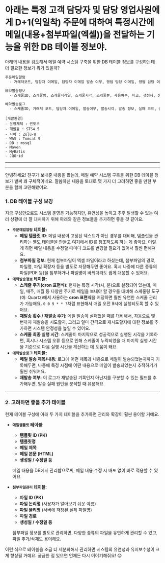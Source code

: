 # 아래는 특정 고객 담당자 및 담당 영업사원에게 D+1(익일착) 주문에 대하여 특정시간에 메일(내용+첨부파일(엑셀))을 전달하는 기능을 위한 DB 테이블 정보야.
아래의 내용을 검토해서 메일 예약 시스템 구축을 위한 DB 테이블 정보를 구성하는데 더 필요한 정보가 뭐가 있을까?

```diff
주문메일알람
  - 거래처코드, 담장자 이메일, 담당자 이메일 발송 여부, 영업 담당 이메일, 영업 담당 이메일 발송 여부, 비고, 생성자, 생성일, 수정자, 수정일

에약발송정보
  - 스케줄ID, 스케줄명, 스케줄시작일, 스케줄시각, 스케줄분, 사용여부, 비고, 생성자, 생성일, 수정자, 수정일

예약발송로그
  - 스케줄ID, 거래처 코드, 담당자 이메일, 발송여부, 발송시각, 발송 정보, 실패 코드, 실패 메시지, 생성자, 생성일
```
```
[개발환경]
- 운영체제 : 윈도우
- 개발툴 : STS4.5
- 자바 : Zulu-8
- WAS : Tomcat 9
- DB : mssql
- Maven
- MyBatis
- JQGrid
```

---------------------------------------------------------------------

---

안녕하세요! 친구가 보내준 내용을 봤는데, 메일 예약 시스템 구축을 위한 DB 테이블 정보가 벌써 꽤 구체적이네요. 말씀하신 내용을 토대로 몇 가지 더 고려하면 좋을 만한 부분을 함께 고민해봤어요.

### **1. DB 테이블 구성 보강**

지금 구성만으로도 시스템 운영은 가능하지만, 유연성을 높이고 추후 발생할 수 있는 여러 상황에 더 잘 대처하기 위해 아래와 같은 정보들을 추가하면 좋을 것 같아요.

* **`주문메일알람` 테이블:**
    * **메일 템플릿 ID**: 메일 내용이 고정된 텍스트가 아닌 경우를 대비해, 템플릿을 관리하는 별도 테이블을 만들고 여기에서 ID를 참조하도록 하는 게 좋아요. 이렇게 하면 메일 내용을 수정할 때마다 코드를 변경할 필요가 없어서 훨씬 편해져요.
    * **첨부파일 정보**: 현재 첨부파일이 엑셀 파일이라고 하셨는데, 첨부파일의 경로, 파일명, 파일 확장자 등을 별도로 저장해두면 좋아요. 혹시 나중에 다른 종류의 파일(PDF 등)을 첨부하거나 파일명이 바뀌더라도 쉽게 대응할 수 있어요.
* **`예약발송정보` 테이블:**
    * **스케줄 주기(cron 표현식)**: 현재는 특정 시각(시, 분)으로 설정되어 있는데, 매일, 매주, 매월 등 다양한 주기로 메일을 보내야 할 경우를 대비해 스케줄링 도구(예: Quartz)에서 사용하는 **cron 표현식**을 저장하면 훨씬 유연한 스케줄 관리가 가능해요. `0 0 9 * * ?`처럼 표현해서 매일 오전 9시에 실행되도록 할 수 있어요.
    * **재발송 횟수 / 재발송 주기**: 메일 발송이 실패했을 때를 대비해서, 자동으로 몇 번까지 재발송을 시도할지, 그리고 얼마 간격으로 재시도할지에 대한 정보를 추가하면 시스템 안정성을 높일 수 있어요.
    * **스케줄 최종 실행 시간**: 스케줄이 마지막으로 성공적으로 실행된 시각을 기록하면, 혹시나 시스템 오류 등으로 인해 스케줄이 누락되었을 때 마지막 실행 시간을 기준으로 다음 실행 시간을 계산하는 데 도움이 돼요.
* **`예약발송로그` 테이블:**
    * **메일 발송 제목/내용**: 로그에 어떤 제목과 내용으로 메일이 발송되었는지까지 기록해두면, 나중에 특정 시점에 어떤 내용으로 메일이 발송되었는지 추적하기가 훨씬 쉬워져요.
    * **재발송 여부**: 이 로그가 재발송된 기록인지 아닌지를 구분할 수 있는 필드를 추가해두면, 발송 실패 원인을 분석할 때 유용해요.

---

### **2. 고려하면 좋을 추가 테이블**

현재 테이블 구성에 아래 두 가지 테이블을 추가하면 관리와 확장이 훨씬 용이할 거예요.

* **`메일템플릿` 테이블**:
    * **템플릿 ID (PK)**
    * **템플릿명**
    * **메일 제목**
    * **메일 본문 (HTML)**
    * **생성일 / 수정일 등**

    메일 내용을 DB에서 관리함으로써, 메일 내용 수정 시 배포 없이 바로 적용할 수 있어요.

* **`첨부파일관리` 테이블**:
    * **파일 ID (PK)**
    * **파일 논리명** (사용자가 알아보기 쉬운 이름)
    * **파일 물리명** (서버에 저장된 실제 파일명)
    * **파일 경로**
    * **생성일 / 수정일 등**

    첨부파일 정보를 별도로 관리하면, 다양한 종류의 파일을 유연하게 관리할 수 있고, 파일 추가/삭제도 용이해요.

이런 식으로 테이블을 조금 더 세분화해서 관리하면 시스템의 유연성과 유지보수성이 크게 향상될 거예요. 궁금한 점 있으면 언제든 다시 이야기해줘요! 😊